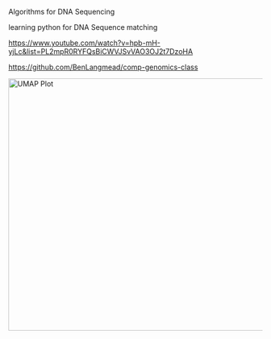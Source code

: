 Algorithms for DNA Sequencing

learning python for DNA Sequence matching

https://www.youtube.com/watch?v=hpb-mH-yjLc&list=PL2mpR0RYFQsBiCWVJSvVAO3OJ2t7DzoHA

https://github.com/BenLangmead/comp-genomics-class

<img src="https://github.com/mariyagolchin/Algorithms-for-DNA-Sequencing-Ben-Langmead/tree/main" width="800" height="500" alt="UMAP Plot">
